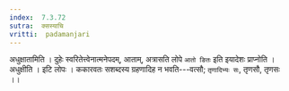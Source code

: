 ```yaml
---
index:  7.3.72
sutra:  क्सस्याचि
vritti:  padamanjari
---
```


अधुक्षातामिति । दुहेः स्वरितेत्त्वेनात्मनेपदम्, आताम्, अत्रासति लोपे `आतो ङितः` इति इयादेशः प्राप्नोति । अधुक्षीति । इटि लोपः । 
ककारवतः सशब्दस्य ग्रहणादिह न भवति---वत्सौ; `तृणादिभ्यः सः`, तृणसौ, तृणसः ।।
